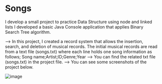 # Songs
I develop a small project to practice Data Structure using node and linked lists
I developed a basic Java Console application that applies Binary Search Tree algorithm.

--> In this project, I created a record system that allows the insertion, search, and deletion of musical records. The initial musical records are read from a text file (songs.txt) where each line holds one song information as follows;
Song name;Artist;ID;Genre;Year
--> You can find the related txt file (songs.txt) in the project file.
--> You can see some screenshots of the project below.


![image](https://github.com/user-attachments/assets/5b47282b-9768-4a9e-85a9-7c3ca3f88956)
